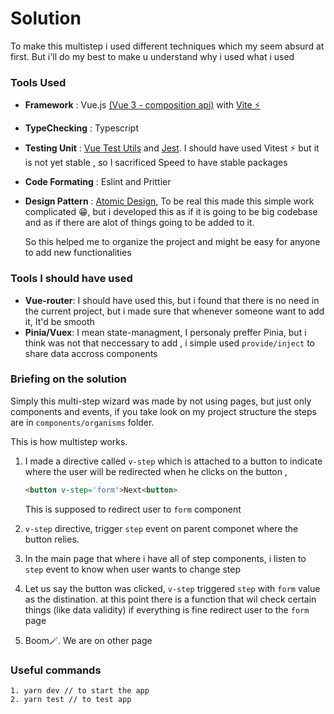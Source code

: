 # Solution

To make this multistep i used different techniques which my seem absurd at first.
But i'll do my best to make u understand why i used what i used

### Tools Used
*  **Framework** : Vue.js [(Vue 3 - composition api)](https://vuejs.org/) 
with [Vite ⚡](https://vitejs.dev/)
*  **TypeChecking** : Typescript
*  **Testing Unit** : [Vue Test Utils](https://test-utils.vuejs.org/) and 
    [Jest](https://jestjs.io/). I should have used Vitest ⚡ but  it is not yet 
    stable , so I sacrificed Speed to have stable packages
*  **Code Formating** : Eslint and Prittier
*  **Design Pattern** : [Atomic Design](https://bradfrost.com/blog/post/atomic-web-design/), To be real this made this simple work complicated 😁, but i developed
    this as if it  is going to be big codebase and as if there are alot of things going to be added to it.
    
    So this helped me to organize the project and might be easy for anyone to 
    add new functionalities
    
### Tools I should have used
* **Vue-router**: I should have used this, but i found that there is no need in the current project, but i made sure that whenever someone want to add it, It'd be 
smooth
* **Pinia/Vuex**: I mean state-managment, I personaly preffer Pinia, but i think 
    was not that  neccessary to add , i simple used `provide/inject` to share 
    data accross components

### Briefing on the solution

Simply this multi-step wizard was made by not using pages, but just only
components and events, if you take look on my project structure the steps are 
in `components/organisms` folder.

This is how multistep works.
1. I made a directive called `v-step` which is attached to a button to indicate 
    where the user will be redirected when he clicks on the button , 
    ```html
    <button v-step='form'>Next<button>
    ```
    This is supposed to redirect user to `form` component
    
2. `v-step` directive, trigger `step` event on parent componet where the button 
    relies.
3. In the main page that where i have all of step components, i listen to `step`
    event to know when user wants to change step
4. Let us say the button was clicked, `v-step` triggered `step` with `form` value as 
    the distination. at this point there is a function that wil check certain things (like data validity) if everything is fine redirect user to the `form` page
5. Boom🪄. We are on other page


### Useful commands
```
1. yarn dev // to start the app
2. yarn test // to test app
```
